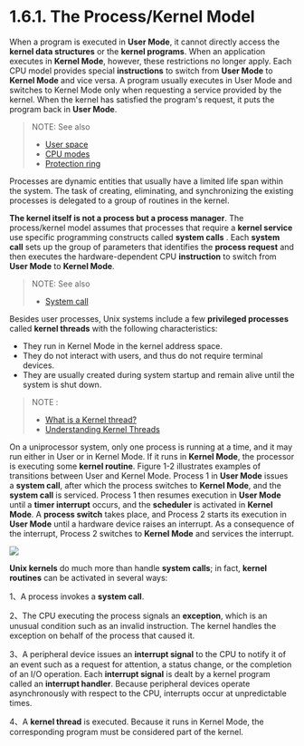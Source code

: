 

# 1.6.1. The Process/Kernel Model

When a program is executed in **User Mode**, it cannot directly access the **kernel data structures** or the
**kernel programs**. When an application executes in **Kernel Mode**, however, these restrictions no
longer apply. Each CPU model provides special **instructions** to switch from **User Mode** to **Kernel Mode**
and vice versa. A program usually executes in User Mode and switches to Kernel Mode only when
requesting a service provided by the kernel. When the kernel has satisfied the program's request, it
puts the program back in **User Mode**.

> NOTE: See also
>
> - [User space](https://en.wikipedia.org/wiki/User_space)
> - [CPU modes](https://en.wikipedia.org/wiki/CPU_modes)
> - [Protection ring](https://en.wikipedia.org/wiki/Protection_ring)

Processes are dynamic entities that usually have a limited life span within the system. The task of
creating, eliminating, and synchronizing the existing processes is delegated to a group of routines in
the kernel.

**The kernel itself is not a process but a process manager**. The process/kernel model assumes that
processes that require a **kernel service** use specific programming constructs called **system calls** .
Each **system call** sets up the group of parameters that identifies the **process request** and then
executes the hardware-dependent CPU **instruction** to switch from **User Mode** to **Kernel Mode**.

> NOTE: See also
>
> - [System call](https://en.wikipedia.org/wiki/System_call)

Besides user processes, Unix systems include a few **privileged processes** called **kernel threads** with
the following characteristics:

- They run in Kernel Mode in the kernel address space.
- They do not interact with users, and thus do not require terminal devices.
- They are usually created during system startup and remain alive until the system is shut down.

> NOTE : 
>
> - [What is a Kernel thread?](https://stackoverflow.com/questions/9481055/what-is-a-kernel-thread)
> - [Understanding Kernel Threads](https://www.ibm.com/support/knowledgecenter/en/ssw_aix_72/kernelextension/kern_threads.html)

On a uniprocessor system, only one process is running at a time, and it may run either in User or in Kernel Mode. If it runs in **Kernel Mode**, the processor is executing some **kernel routine**. Figure 1-2 illustrates examples of transitions between User and Kernel Mode. Process 1 in **User Mode** issues a **system call**, after which the process switches to **Kernel Mode**, and the **system call** is serviced. Process 1 then resumes execution in **User Mode** until a **timer interrupt** occurs, and the **scheduler** is activated in **Kernel Mode**. A **process switch** takes place, and Process 2 starts its execution in **User Mode** until a hardware device raises an interrupt. As a consequence of the interrupt, Process 2 switches to **Kernel Mode** and services the interrupt.

![](../Figure1-2Transitions-between-User-and-Kernel-Mode.jpg)



**Unix kernels** do much more than handle **system calls**; in fact, **kernel routines** can be activated in
several ways:

1、A process invokes a **system call**.

2、The CPU executing the process signals an **exception**, which is an unusual condition such as an
invalid instruction. The kernel handles the exception on behalf of the process that caused it.

3、A peripheral device issues an **interrupt signal** to the CPU to notify it of an event such as a
request for attention, a status change, or the completion of an I/O operation. Each **interrupt
signal** is dealt by a kernel program called an **interrupt handler**. Because peripheral devices
operate asynchronously with respect to the CPU, interrupts occur at unpredictable times.

4、A **kernel thread** is executed. Because it runs in Kernel Mode, the corresponding program must
be considered part of the kernel.

